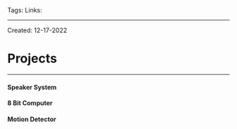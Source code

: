 Tags:
Links: 

---
Created: 12-17-2022
# Projects
---
#### Speaker System

#### 8 Bit Computer

#### Motion Detector

